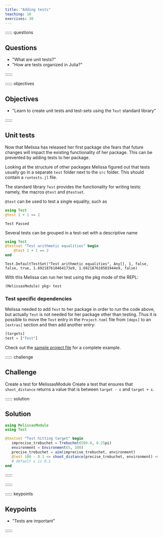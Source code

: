 ```yaml
---
title: "Adding tests"
teaching: 10
exercises: 30
---
```


:::::: questions

## Questions

  - "What are unit tests?"
  - "How are tests organized in Julia?"

::::::

:::::: objectives

## Objectives

  - "Learn to create unit tests and test-sets using the `Test` standard library"

::::::

## Unit tests

Now that Melissa has released her first package she fears that future changes
will impact the existing functionality of her package.
This can be prevented by adding tests to her package.

Looking at the structure of other packages Melissa figured out that tests
usually go in a separate `test` folder next to the `src` folder.
This should contain a `runtests.jl` file.

The standard library `Test` provides the functionality for writing tests:
namely, the macros `@test` and `@testset`.

`@test` can be used to test a single equality, such as

````julia
using Test
@test 1 + 1 == 2
````

````output
Test Passed
````

Several tests can be grouped in a test-set with a descriptive name

````julia
using Test
@testset "Test arithmetic equalities" begin
    @test 1 + 1 == 2
end
````

````output
Test.DefaultTestSet("Test arithmetic equalities", Any[], 1, false, false, true, 1.692187610464173e9, 1.692187610501944e9, false)
````

With this Melissa can run her test using the pkg mode of the REPL:

```julia
(MelissasModule) pkg> test
```

### Test specific dependencies

Melissa needed to add `Test` to her package in order to run the code above, but
actually `Test` is not needed for her package other than testing.
Thus it is possible to move the `Test` entry in the `Project.toml` file from
`[deps]` to an `[extras]` section and then add another entry:

```julia
[targets]
test = ["Test"]
```

Check out the [sample project file](../code/Project.toml) for a complete
example.

:::::: challenge

## Challenge

Create a test for MelissasModule
Create a test that ensures that `shoot_distance` returns a value that is
between `target - ε` and `target + ε`.

:::::: solution

## Solution

```julia
using MelissasModule
using Test

@testset "Test hitting target" begin
   imprecise_trebuchet = Trebuchet(500.0, 0.25pi)
   environment = Environment(5, 100)
   precise_trebuchet = aim(imprecise_trebuchet, environment)
   @test 100 - 0.1 <= shoot_distance(precise_trebuchet, environment) <= 100 + 0.1
   # default ε is 0.1
end
```

::::::


::::::

:::::: keypoints

## Keypoints

  - "Tests are important"

::::::

